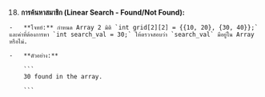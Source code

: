 18.  **การค้นหาสมาชิก (Linear Search - Found/Not Found):**
    
    -   **โจทย์:** กำหนด Array 2 มิติ `int grid[2][2] = {{10, 20}, {30, 40}};` และค่าที่ต้องการหา `int search_val = 30;` ให้ตรวจสอบว่า `search_val` มีอยู่ใน Array หรือไม่.
        
    -   **ตัวอย่าง:**
        
        ```
        30 found in the array.
        
        ```
        
